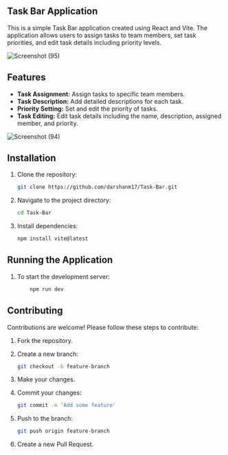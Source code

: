 ## Task Bar Application
This is a simple Task Bar application created using React and Vite. The application allows users to assign tasks to team members, set task priorities, and edit task details including priority levels.

![Screenshot (95)](https://github.com/darshanm17/Task-Bar/assets/116059183/1eab1e37-30df-453c-b8d5-1dbdfcfd8a29)

## Features

- **Task Assignment:** Assign tasks to specific team members.
- **Task Description:** Add detailed descriptions for each task.
- **Priority Setting:** Set and edit the priority of tasks.
- **Task Editing:** Edit task details including the name, description, assigned member, and priority.

  
![Screenshot (94)](https://github.com/darshanm17/Task-Bar/assets/116059183/1418b4d0-086f-4bee-8b54-61db4ea57c4d)

## Installation
1. Clone the repository:

   ```bash
   git clone https://github.com/darshanm17/Task-Bar.git
2. Navigate to the project directory:

    ```bash
    cd Task-Bar

3. Install dependencies:

   ```bash
   npm install vite@latest

## Running the Application

1. To start the development server:
   ```bash
       npm run dev
## Contributing

Contributions are welcome! Please follow these steps to contribute:

1. Fork the repository.

2. Create a new branch:

   ```bash
   git checkout -b feature-branch
3. Make your changes.

4. Commit your changes:
    ```bash
    git commit -m 'Add some feature'
5. Push to the branch:
    ```bash
    git push origin feature-branch
6. Create a new Pull Request.
